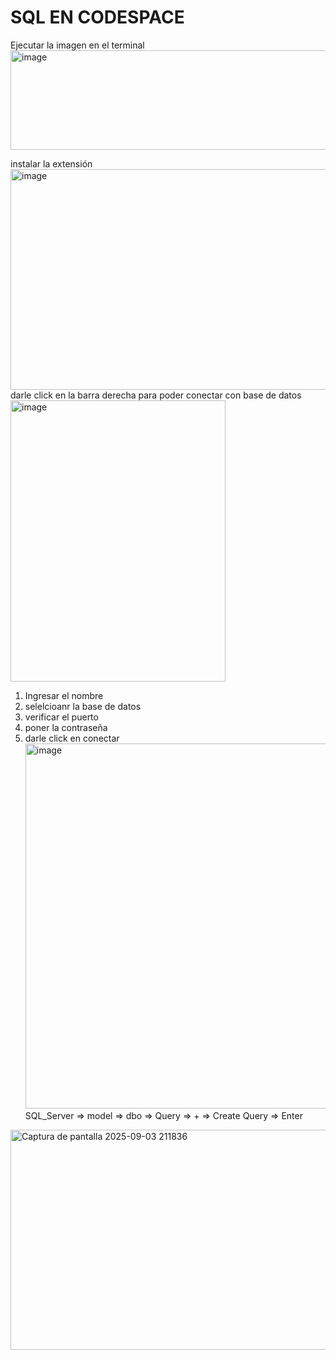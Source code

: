# SQL EN CODESPACE
Ejecutar la imagen en el terminal 
<img width="1329" height="159" alt="image" src="https://github.com/user-attachments/assets/a480e9e1-78b2-485b-b936-2db623819f6f" />

instalar la extensión
<img width="987" height="353" alt="image" src="https://github.com/user-attachments/assets/47bbc142-027b-4e5c-9724-d0f4a17ce9f1" />
darle click en la barra derecha para poder conectar con base de datos 
<img width="344" height="450" alt="image" src="https://github.com/user-attachments/assets/ad28e508-27e5-4bbd-a7e2-8eaa0ee59dd5" />
1. Ingresar el nombre
2. selelcioanr la base de datos
3. verificar el puerto
4. poner la contraseña
5. darle click en conectar
   <img width="928" height="584" alt="image" src="https://github.com/user-attachments/assets/11c2b5f1-78ec-433b-a52a-cd3c6d9c9938" />
SQL_Server => model => dbo => Query => + => Create Query => Enter
<img width="625" height="352" alt="Captura de pantalla 2025-09-03 211836" src="https://github.com/user-attachments/assets/4c29e7f0-e6d3-472c-b4b4-5ade083a279e" />
